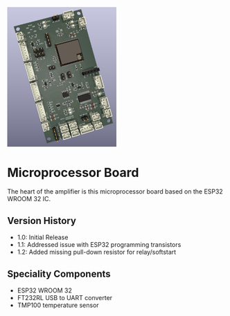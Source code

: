 <img src="screenshot.png" width="50%">

# Microprocessor Board

The heart of the amplifier is this microprocessor board based on the ESP32 WROOM 32 IC.

## Version History

- 1.0: Initial Release
- 1.1: Addressed issue with ESP32 programming transistors
- 1.2: Added missing pull-down resistor for relay/softstart 

## Speciality Components

* ESP32 WROOM 32
* FT232RL USB to UART converter
* TMP100 temperature sensor

